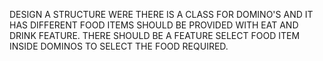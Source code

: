 DESIGN A STRUCTURE WERE THERE IS A CLASS FOR DOMINO'S AND IT HAS DIFFERENT FOOD ITEMS SHOULD BE PROVIDED WITH EAT AND DRINK FEATURE. THERE SHOULD BE A FEATURE SELECT FOOD ITEM INSIDE DOMINOS TO SELECT THE FOOD REQUIRED.